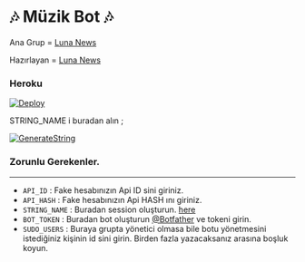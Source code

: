 <h1 align="centre">🎶 Müzik Bot 🎶</h1>

Ana Grup = [Luna News](https://t.me/lunabotnews)

Hazırlayan = [Luna News](https://t.me/lunabotnews)

<h3 align="centre"> Heroku </h4>

[![Deploy](https://www.herokucdn.com/deploy/button.svg)](https://heroku.com/deploy?template=https://github.com/EkimozSupport/kepteniniz.git)

STRING_NAME i buradan alın ;

[![GenerateString](https://img.shields.io/badge/repl.it-generateString-yellowgreen)](https://replit.com/@doktorceset/LunaMusicBot#main.py)

### Zorunlu Gerekenler. 
----------------------------------
   - `API_ID` :  Fake hesabınızın Api ID sini giriniz. 
   - `API_HASH` :  Fake hesabınızın Api HASH ını giriniz.
   - `STRING_NAME` :  Buradan session oluşturun. [here](https://repl.it/@doktorceset/LunaMusicBot)
   - `BOT_TOKEN` :  Buradan bot oluşturun [@Botfather](https://t.me/botfather) ve tokeni girin. 
   - `SUDO_USERS` :  Buraya grupta yönetici olmasa bile botu yönetmesini istediğiniz kişinin id sini girin. Birden fazla yazacaksanız arasına boşluk koyun. 
